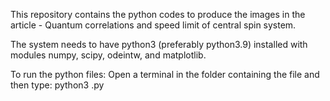 This repository contains the python codes to produce the images in the article - Quantum correlations and speed limit of central spin system. 

The system needs to have python3 (preferably python3.9) installed with modules numpy, scipy, odeintw, and matplotlib. 

To run the python files: 
Open a terminal in the folder containing the file and then type: python3 <filename>.py
